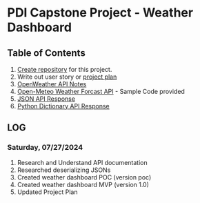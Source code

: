 # PDI Capstone Project - Weather Dashboard

## Table of Contents

1. [Create repository](/documentation/01_create_project_repository.md) for this project.
2. Write out user story or [project plan](/documentation/02_project_plan.md)
3. [OpenWeather API Notes](/documentation/04a_openweather_api_notes.md)
4. [Open-Meteo Weather Forcast API](https://open-meteo.com/en/docs) - Sample Code provided
5. [JSON API Response](/documentation/05_api_response_json.md)
6. [Python Dictionary API Response](/documentation/06_api_response_py_dicts.md)

## LOG

### Saturday, 07/27/2024

1. Research and Understand API documentation
2. Researched deserializing JSONs
3. Created weather dashboard POC (version poc)
4. Created weather dashboard MVP (version 1.0)
5. Updated Project Plan
